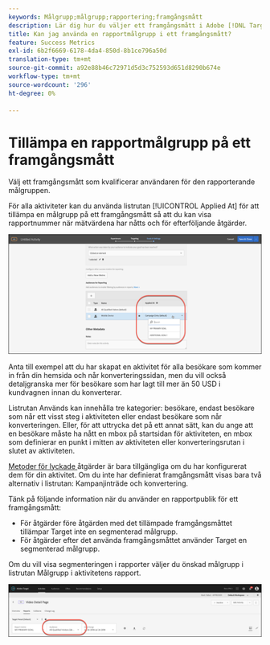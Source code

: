 ```yaml
---
keywords: Målgrupp;målgrupp;rapportering;framgångsmått
description: Lär dig hur du väljer ett framgångsmått i Adobe [!DNL Target] som kvalificerar användaren för den rapporterande målgruppen.
title: Kan jag använda en rapportmålgrupp i ett framgångsmått?
feature: Success Metrics
exl-id: 6b2f6669-6178-4da4-850d-8b1ce796a50d
translation-type: tm+mt
source-git-commit: a92e88b46c72971d5d3c752593d651d8290b674e
workflow-type: tm+mt
source-wordcount: '296'
ht-degree: 0%

---
```


# Tillämpa en rapportmålgrupp på ett framgångsmått

Välj ett framgångsmått som kvalificerar användaren för den rapporterande målgruppen.

För alla aktiviteter kan du använda listrutan [!UICONTROL Applied At] för att tillämpa en målgrupp på ett framgångsmått så att du kan visa rapportnummer när mätvärdena har nåtts och för efterföljande åtgärder.

![](assets/success_metric.png)

Anta till exempel att du har skapat en aktivitet för alla besökare som kommer in från din hemsida och når konverteringssidan, men du vill också detaljgranska mer för besökare som har lagt till mer än 50 USD i kundvagnen innan du konverterar.

Listrutan Används kan innehålla tre kategorier: besökare, endast besökare som når ett visst steg i aktiviteten eller endast besökare som når konverteringen. Eller, för att uttrycka det på ett annat sätt, kan du ange att en besökare måste ha nått en mbox på startsidan för aktiviteten, en mbox som definierar en punkt i mitten av aktiviteten eller konverteringsrutan i slutet av aktiviteten.

[Metoder för lyckade ](/help/c-activities/r-success-metrics/success-metrics.md#reference_D011575C85DA48E989A244593D9B9924) åtgärder är bara tillgängliga om du har konfigurerat dem för din aktivitet. Om du inte har definierat framgångsmått visas bara två alternativ i listrutan: Kampanjinträde och konvertering.

Tänk på följande information när du använder en rapportpublik för ett framgångsmått:

* För åtgärder före åtgärden med det tillämpade framgångsmåttet tillämpar Target inte en segmenterad målgrupp.
* För åtgärder efter det använda framgångsmåttet använder Target en segmenterad målgrupp.

Om du vill visa segmenteringen i rapporter väljer du önskad målgrupp i listrutan Målgrupp i aktivitetens rapport.

![](assets/reporting_audience_dropdown.png)
